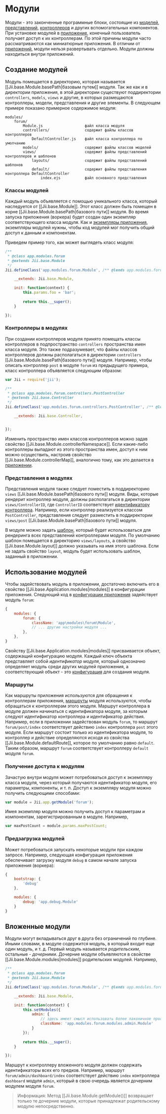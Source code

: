 Модули
=======

Модули - это законченные программные блоки, состоящие из [моделей](structure-models),
[представлений](structure-views), [контроллеров](structure-controllers) и других вспомогательных компонентов.
При установке модулей в [приложение](structure-applications), конечный пользователь получает доступ к их
контроллерам. По этой причины модули часто рассматриваются как миниатюрные приложения. В отличии от
[приложений](structure-applications), модули нельзя развертывать отдельно. Модули должны находиться внутри приложений.

## Создание модулей <span id="creating-modules"></span>

Модуль помещается в директорию, которая называется [[Jii.base.Module.basePath|базовым путем]] модуля. Так же как и в
директории приложения, в этой директории существуют поддиректории `controllers`, `models`, `views` и другие, в
которых размещаются контроллеры, модели, представления и другие элементы. В следующем примере показано примерное
содержимое модуля:

```
modules/
    forum/
        Module.js                   файл класса модуля
        controllers/                содержит файлы классов контроллеров
            DefaultController.js    файл класса контроллера по умолчанию
        models/                     содержит файлы классов моделей
        views/                      содержит файлы представлений контроллеров и шаблонов
            layouts/                содержит файлы представлений шаблонов
            default/                содержит файлы представления контроллера DefaultController
                index.ejs           файл основного представления
```

### Классы модулей <span id="module-classes"></span>

Каждый модуль объявляется с помощью уникального класса, который наследуется от [[Jii.base.Module]]. Этот класс должен
быть помещен в корне [[Jii.base.Module.basePath|базового пути]] модуля. Во время запуска приложения (воркера) будет
создан один экземпляр соответствующего класса модуля. Как и [экземпляры приложения](structure-applications),
экземпляры модулей нужны, чтобы код модулей мог получить общий доступ к данным и компонентам.

Приведем пример того, как может выглядеть класс модуля:

```js
/**
 * @class app.modules.forum
 * @extends Jii.base.Module
 */
Jii.defineClass('app.modules.forum.Module', /** @lends app.modules.forum.Module.prototype */{

    __extends: Jii.base.Module,

    init: function(context) {
        this.params.foo = 'bar';
        
        return this.__super();
    }

});
```

### Контроллеры в модулях <span id="controllers-in-modules"></span>

При создании контроллеров модуля принято помещать классы контроллеров в подпространство `controllers` пространства
имен класса модуля. Это также подразумевает, что файлы классов контроллеров должны располагаться в директории
`controllers` [[Jii.base.Module.basePath|базового пути]] модуля. Например, чтобы описать контроллер `post` в модуле
`forum` из предыдущего примера, класс контроллера объявляется следующим образом:

```js
var Jii = require('jii');

/**
 * @class app.modules.forum.controllers.PostController
 * @extends Jii.base.Controller
 */
Jii.defineClass('app.modules.forum.controllers.PostController', /** @lends app.modules.forum.controllers.PostController.prototype */{

	__extends: Jii.base.Controller,


});
```

Изменить пространство имен классов контроллеров можно задав свойство [[Jii.base.Module.controllerNamespace]]. Если
какие-либо контроллеры выпадают из этого пространства имен, доступ к ним можно осуществить, настроив свойство
[[Jii.base.Module.controllerMap]], аналогично тому, как это делается в [приложении](structure-applications).

### Представления в модулях <span id="views-in-modules"></span>

Представления модуля также следует поместить в поддиректорию `views` [[Jii.base.Module.basePath|базового пути]] модуля.
Виды, которые рендерит контроллер модуля, должны располагаться в директории `views/ControllerID`, где `ControllerID`
соответствует [идентификатору контроллера](structure-controllers#routes). Например, если контроллер реализуется классом
`PostController`, представления следует разместить в поддиректории `views/post`
[[Jii.base.Module.basePath|базового пути]] модуля.

В модуле можно задать [шаблон](structure-views#layouts), который будет использоваться для рендеринга всех
представлений контроллерами модуля. По умолчанию шаблон помещается в директорию `views/layouts`, а свойство
[[Jii.base.Module.layout]] должно указывать на имя этого шаблона. Если не задать свойство `layout`, модуль будет
использовать шаблон, заданный в приложении.

## Использование модулей <span id="routes"></span>

Чтобы задействовать модуль в приложении, достаточно включить его в свойство [[Jii.base.Application.modules|modules]]
в конфигурации приложения. Следующий код в [конфигурации приложения](structure-applications#application-configurations) задействует модуль `forum`:

```js
{
    modules: {
        forum: {
            className: 'app\modules\forum\Module',
            // ... другие настройки модуля ...
        },
    },
}
```

Свойству [[Jii.base.Application.modules|modules]] присваивается объект, содержащий конфигурацию модуля. Каждый ключ
объекта представляет собой *идентификатор модуля*, который однозначно определяет модуль среди других модулей приложения,
а соответствующий объект - это [конфигурация](concept-configurations) для создания модуля.

### Маршруты <span id="routes"></span>

Как маршруты приложения используются для обращения к контроллерам приложения,
[маршруты](structure-controllers#routes) модуля используются, чтобы обращаться к контроллерам этого модуля.
Маршрут контроллера в модуле должен начинаться с идентификатора модуля, за которым следуют идентификатор контроллера
и идентификатор действия. Например, если в приложении задействован модуль `forum`, то маршрут `forum/post/index`
соответствует действию `index` контроллера `post` этого модуля. Если маршрут состоит только из идентификатора модуля,
то контроллер и действие определяются исходя из свойства [[Jii.base.Module.defaultRoute]], которое по умолчанию равно
`default`. Таким образом, маршрут `forum` соответствует контроллеру `default` модуля `forum`.

### Получение доступа к модулям <span id="accessing-modules"></span>

Зачастую внутри модуля может потребоваться доступ к экземпляру класса модуля, через который получаются идентификатор
модуля, его параметры, компоненты, и т. п. Доступ к экземпляру модуля можно получить следующими способами:

```js
var module = Jii.app.getModule('forum');
```
Имея экземпляр модуля можно получить доступ к параметрам и компонентам, зарегистрированным в модуле. Например,

```js
var maxPostCount = module.params.maxPostCount;
```

### Предзагрузка модулей <span id="bootstrapping-modules"></span>

Может потребоваться запускать некоторые модули при каждом запросе.
Например, следующая конфигурация приложения обеспечивает загрузку модуля `debug` в самом начале запуска приложения (воркера):

```js
{
    bootstrap: {
        'debug'
    },

    modules: {
        debug: 'app.debug.Module'
    }
}
```

## Вложенные модули <span id="nested-modules"></span>

Модули могут вкладываться друг в друга без ограничений по глубине. Иными словами, в модуле содержится модуль,
в который входит еще один модуль, и т. д. Первый модуль называется *родительским*, остальные - *дочерними*.
Дочерние модули объявляются в свойстве [[Jii.base.Module.modules|modules]] родительских модулей. Например,

```js
/**
 * @class app.modules.forum
 * @extends Jii.base.Module
 */
Jii.defineClass('app.modules.forum.Module', /** @lends app.modules.forum.Module.prototype */{

    __extends: Jii.base.Module,

    init: function(context) {
        this.setModules({
            admin: {
                // здесь имеет смысл использовать более лаконичное пространство имен
                className: 'app.modules.forum.modules.admin.Module'
            }
        });
        
        return this.__super();
    }

});
```

Маршрут к контроллеру вложенного модуля должен содержать идентификаторы всех его предков. Например,
маршрут `forum/admin/dashboard/index` соответствует действию `index` контроллера `dashboard` модуля `admin`,
который в свою очередь является дочерним модулем модуля `forum`.

> Информация: Метод [[Jii.base.Module.getModule()]] возвращает только те дочерние модули,
 которые принадлежат родительскому модулю непосредственно.
